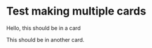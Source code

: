 # Test making multiple cards

<p>
Hello, this should be in a card
</p>

<p>
This should be in another card.
</p>
